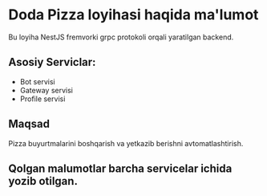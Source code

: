 # Doda Pizza loyihasi haqida ma'lumot

Bu loyiha NestJS fremvorki grpc protokoli orqali yaratilgan backend.

## Asosiy Serviclar:
- Bot servisi
- Gateway servisi
- Profile servisi

## Maqsad
Pizza buyurtmalarini boshqarish va yetkazib berishni avtomatlashtirish.

## Qolgan malumotlar barcha servicelar ichida yozib otilgan.
